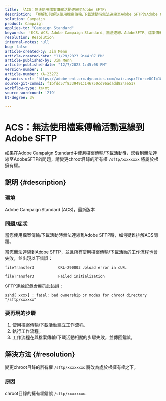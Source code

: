 ```yaml
---
title: 「ACS：無法使用檔案傳輸活動連線至Adobe SFTP」
description: 「瞭解如何解決使用檔案傳輸/下載活動時無法連線至Adobe SFTP的Adobe Campaign Standard問題。」
solution: Campaign
product: Campaign
applies-to: "Campaign Standard"
keywords: 「KCS、ACS、Adobe Campaign Standard、無法連線、AdobeSFTP、檔案傳輸、下載、錯誤、CRL-290003、cURL、疑難排解」
resolution: Resolution
internal-notes: null
bug: false
article-created-by: Jim Menn
article-created-date: "11/29/2023 9:44:07 PM"
article-published-by: Jim Menn
article-published-date: "12/7/2023 4:45:08 PM"
version-number: 1
article-number: KA-23272
dynamics-url: "https://adobe-ent.crm.dynamics.com/main.aspx?forceUCI=1&pagetype=entityrecord&etn=knowledgearticle&id=e39cbc69-008f-ee11-8179-6045bd006268"
source-git-commit: f1bfdd57f8339491c146750cd96adadd824ae517
workflow-type: tm+mt
source-wordcount: '219'
ht-degree: 3%

---
```


# ACS：無法使用檔案傳輸活動連線到Adobe SFTP


如果在Adobe Campaign Standard中使用檔案傳輸/下載活動時，您看到無法連線至AdobeSFTP的問題，請變更chroot目錄的所有權 `/sftp/xxxxxxxx` 將屬於根擁有權。

## 說明 {#description}


### 環境

Adobe Campaign Standard (ACS)，最新版本



### 問題/症狀

當您使用檔案傳輸/下載活動時無法連線到Adobe SFTP時，如何疑難排解ACS問題。

當您無法連線到Adobe SFTP，並且所有使用檔案傳輸/下載活動的工作流程也會失敗，並出現以下錯誤：




```
fileTransfer3           CRL-290003 Upload error in cURL 

fileTransfer3           Failed initialization
```




SFTP連線記錄會顯示此錯誤：




```
sshd[ xxxx] : fatal: bad ownership or modes for chroot directory "/sftp/xxxxxx"
```






### <b>要再現的步驟</b>

1. 使用檔案傳輸/下載活動建立工作流程。
2. 執行工作流程。
3. 工作流程在與檔案傳輸/下載活動相關的步驟失敗，並傳回錯誤。



## 解決方法 {#resolution}


變更chroot目錄的所有權 `/sftp/xxxxxxxx` 將改為處於根擁有權之下。

### 原因

chroot目錄的擁有權錯誤 `/sftp/xxxxxxxx. `
